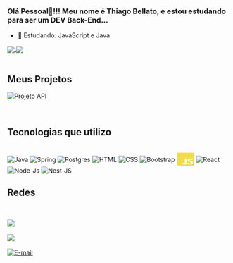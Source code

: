 ### Olá Pessoal👋!!! Meu nome é Thiago Bellato, e estou estudando para ser um DEV Back-End...

- 🌱 Estudando: JavaScript e Java

<div>
  <a href="https://github.com/anuraghazra/github-readme-stats">
  <img height=200 align="center" src="https://github-readme-stats.vercel.app/api?username=thiagobellato&show_icons=true&layout=compact&langs_count=8&card_width=320&theme=merko"  />
  </a>
  <a href="https://github.com/anuraghazra/convoychat">
  <img height=200 align="center" src="https://github-readme-stats.vercel.app/api/top-langs?username=thiagobellato&show_icons=true&layout=compact&langs_count=8&card_width=320&theme=merko" />
  </a>
</div>

<br>

## Meus Projetos

[![Projeto API](https://github-readme-stats.vercel.app/api/pin/?username=thiagobellato&repo=trabalho-api-grupo6&show_icons=true&layout=compact&langs_count=8&card_width=320&theme=merko)](https://github.com/thiagobellato/trabalho-api-grupo6)

<br>

## Tecnologias que utilizo
<div style="display: inline_block"><br>
  <img align="center" alt="Java" height="35" width="40" src="https://cdn.jsdelivr.net/gh/devicons/devicon/icons/java/java-original.svg" />
  <img align="center" alt="Spring" height="35" width="40" src="https://cdn.jsdelivr.net/gh/devicons/devicon/icons/spring/spring-original.svg" />
  <img align="center" alt="Postgres" height="35" width="40" src="https://cdn.jsdelivr.net/gh/devicons/devicon/icons/postgresql/postgresql-original.svg" />
  <img align="center" alt="HTML" height="30" width="40" src="https://cdn.jsdelivr.net/gh/devicons/devicon/icons/html5/html5-original.svg" />
  <img align="center" alt="CSS" height="30" width="40" src="https://cdn.jsdelivr.net/gh/devicons/devicon/icons/css3/css3-original.svg" />
  <img align="center" alt="Bootstrap" height="30" width="40" src="https://cdn.jsdelivr.net/gh/devicons/devicon/icons/bootstrap/bootstrap-original.svg" />
  <img align="center" alt="Js" height="30" width="40" src="https://raw.githubusercontent.com/devicons/devicon/master/icons/javascript/javascript-plain.svg" />
  <img align="center" alt="React" height="30" width="40" src="https://cdn.jsdelivr.net/gh/devicons/devicon/icons/react/react-original.svg" />
  <img align="center" alt="Node-Js" height="30" width="40" src="https://cdn.jsdelivr.net/gh/devicons/devicon/icons/nodejs/nodejs-original.svg" />
  <img align="center" alt="Nest-JS" height="30" width="40" src="https://cdn.jsdelivr.net/gh/devicons/devicon/icons/nestjs/nestjs-plain.svg" />
</div>

## Redes
<div 
style="display: inline_block"
>

<br>

<a href="https://instagram.com/_ph0nix" target="_blank"><img src="https://img.shields.io/badge/-Instagram-%23E4405F?style=for-the-badge&logo=instagram&logoColor=white" target="_blank"></a>
  
<a href="https://www.linkedin.com/in/thiago-frederico-bellato-32814727a" target="_blank"><img src="https://img.shields.io/badge/-LinkedIn-%230077B5?style=for-the-badge&logo=linkedin&logoColor=white" target="_blank"></a>

[![E-mail](https://img.shields.io/badge/Microsoft_Outlook-0078D4?style=for-the-badge&logo=microsoft-outlook&logoColor=white&link=mailto:tfbellato@hotmail.com)](https://outlook.live.com/mail/0/)
</div>
  
 


